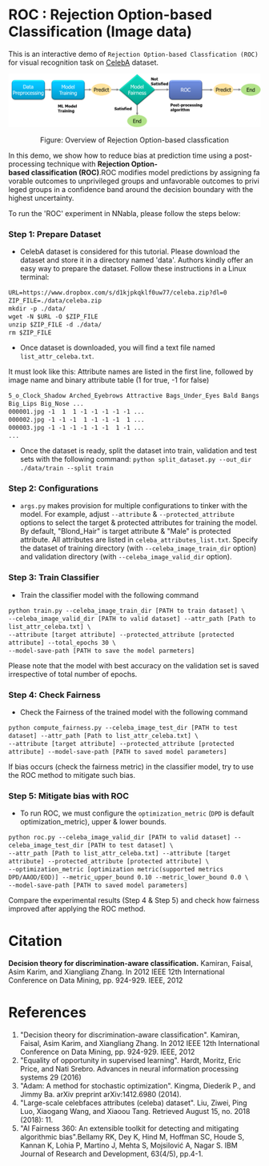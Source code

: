 # ROC : Rejection Option-based Classification (Image data) 
This is an interactive demo of `Rejection Option-based Classfication (ROC)` for visual recognition task on [CelebA](https://mmlab.ie.cuhk.edu.hk/projects/CelebA.html) dataset.
<p align="center">
<img src='images/roc_workflow_diagram.png'>
</p>
<p align="center">
Figure: Overview of Rejection Option-based classfication
</p>

In this demo, we show how to reduce bias at prediction time using a post-processing technique with **Rejection Option-based classification (ROC)**.ROC modifies model predictions by assigning favorable outcomes to unprivileged groups and unfavorable outcomes to privileged groups in a confidence band around the decision boundary with the highest uncertainty.

To run the 'ROC' experiment in NNabla, please follow the steps below:

### Step 1: Prepare Dataset
* CelebA dataset is considered for this tutorial. 
Please download the dataset and store it in a directory named 'data'.
Authors kindly offer an easy way to prepare the dataset. Follow these instructions in a Linux terminal:
```
URL=https://www.dropbox.com/s/d1kjpkqklf0uw77/celeba.zip?dl=0
ZIP_FILE=./data/celeba.zip
mkdir -p ./data/
wget -N $URL -O $ZIP_FILE
unzip $ZIP_FILE -d ./data/
rm $ZIP_FILE
```
* Once dataset is downloaded, you will find a text file named `list_attr_celeba.txt`. 

It must look like this: Attribute names are listed in the first line, followed by image name and binary attribute table (1 for true, -1 for false)
```
5_o_Clock_Shadow Arched_Eyebrows Attractive Bags_Under_Eyes Bald Bangs Big_Lips Big_Nose ...
000001.jpg -1  1  1 -1 -1 -1 -1 -1 ...
000002.jpg -1 -1 -1  1 -1 -1 -1  1 ...
000003.jpg -1 -1 -1 -1 -1 -1  1 -1 ...
...
```

* Once the dataset is ready, split the dataset into train, validation and test sets with the following command:
```python split_dataset.py --out_dir ./data/train --split train```

### Step 2: Configurations
* `args.py` makes provision for multiple configurations to tinker with the model.
For example, adjust `--attribute` & `--protected_attribute` options to select the target & protected attributes for training the model.
By default, "Blond_Hair" is target attribute & "Male" is protected attribute. All attributes are listed in `celeba_attributes_list.txt`.
Specify the dataset of training directory (with `--celeba_image_train_dir` option) and validation directory (with `--celeba_image_valid_dir` option).

### Step 3: Train Classifier
* Train the classifier model with the following command 

```
python train.py --celeba_image_train_dir [PATH to train dataset] \
--celeba_image_valid_dir [PATH to valid dataset] --attr_path [Path to list_attr_celeba.txt] \
--attribute [target attribute] --protected_attribute [protected attribute] --total_epochs 30 \
--model-save-path [PATH to save the model parmeters]

```


Please note that the model with best accuracy on the validation set is saved irrespective of total number of epochs.

### Step 4: Check Fairness
* Check the Fairness of the trained model with the following command
```
python compute_fairness.py --celeba_image_test_dir [PATH to test dataset] --attr_path [Path to list_attr_celeba.txt] \
--attribute [target attribute] --protected_attribute [protected attribute] --model-save-path [PATH to saved model parameters]
```

If bias occurs (check the fairness metric) in the classifier model, try to use the ROC method to mitigate such bias.


### Step 5: Mitigate bias with ROC
* To run ROC,  we must configure the `optimization_metric` (`DPD` is default optimization_metric),
 upper & lower bounds.
```
python roc.py --celeba_image_valid_dir [PATH to valid dataset] --celeba_image_test_dir [PATH to test dataset] \
--attr_path [Path to list_attr_celeba.txt] --attribute [target attribute] --protected_attribute [protected attribute] \
--optimization_metric [optimization metric(supported metrics DPD/AAOD/EOD)] --metric_upper_bound 0.10 --metric_lower_bound 0.0 \
--model-save-path [PATH to saved model parameters]
```

Compare the experimental results (Step 4 & Step 5) and check how fairness improved after applying the ROC method.

# Citation

**Decision theory for discrimination-aware classification.** Kamiran, Faisal, Asim Karim, and Xiangliang Zhang. In 2012 IEEE 12th International Conference on Data Mining, pp. 924-929. IEEE, 2012

# References
1. "Decision theory for discrimination-aware classification". Kamiran, Faisal, Asim Karim, and Xiangliang Zhang. In 2012 IEEE 12th International Conference on Data Mining, pp. 924-929. IEEE, 2012
2. "Equality of opportunity in supervised learning". Hardt, Moritz, Eric Price, and Nati Srebro. Advances in neural information processing systems 29 (2016)
3. "Adam: A method for stochastic optimization". Kingma, Diederik P., and Jimmy Ba. arXiv preprint arXiv:1412.6980 (2014).
4. "Large-scale celebfaces attributes (celeba) dataset". Liu, Ziwei, Ping Luo, Xiaogang Wang, and Xiaoou Tang. Retrieved August 15, no. 2018 (2018): 11.
5. "AI Fairness 360: An extensible toolkit for detecting and mitigating algorithmic bias".Bellamy RK, Dey K, Hind M, Hoffman SC, Houde S, Kannan K, Lohia P, Martino J, Mehta S, Mojsilović A, Nagar S.
IBM Journal of Research and Development, 63(4/5), pp.4-1.






